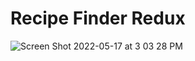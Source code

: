 # Recipe Finder Redux

![Screen Shot 2022-05-17 at 3 03 28 PM](https://user-images.githubusercontent.com/37992878/168900157-438b4362-9322-4bdb-a5ea-004e806602bd.png)
